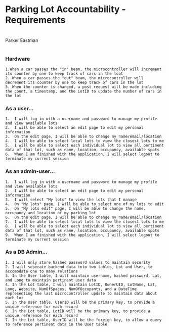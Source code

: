 # Parking Lot Accountability - Requirements
#
Parker Eastman
#
#
### Hardware
	1.When a car passes the "in" beam, the microcontroller will increment its counter by one to keep track of cars in the loat
	2. When a car passes the "out" beam, the microcontroller will decrement its counter by one to keep track of cars in the lot
	3. When the counter is changed, a post request will be made including the count, a timestamp, and the LotID to update the number of cars in the lot

	
### As a user...
	1.  I will log in with a username and password to manage my profile and view available lots
	2.  I will be able to select an edit page to edit my personal information
	3.  On the edit page, I will be able to change my name/email/location
	4.  I will be able to select local lots to view the closest lots to me
	5.  I will be able to select each individual lot to view all pertinent data of that lot, such as name, location, occupancy, available spots
	6.  When I am finished with the application, I will select logout to terminate my current session
	
### As an admin-user...
	1.  I will log in with a username and password to manage my profile and view available lots
	2.  I will be able to select an edit page to edit my personal information
	3.  I will select "My lots" to view the lots that I manage
	4.  On "My lots" page, I will be able to select one of my lots to edit
	5.  On "My lots edit" page, I will be able to change the name, occupancy and location of my parking lot
	6.  On the edit page, I will be able to change my name/email/location
	7.  I will be able to select local lots to view the closest lots to me
	8.  I will be able to select each individual lot to view all pertinent data of that lot, such as name, location, occupancy, available spots
	9.  When I am finished with the application, I will select logout to terminate my current session
	
### As a DB Admin...
	1. I will only store hashed password values to maintain security
	2. I will seperate backend data into two tables, Lot and User, to accomodate one to many relations
	3. In the User table, I will maintain username, hashed password, Lat, and Long to maintain pertinent user data
	4. In the Lot table, I will maintain LotID, OwnerUID, LotName, Lat, Long, Website, NumOfSpaces, NumOfOccupants, and a DateTime representing the last microcontroller update to maintain data about each lot
	5. In the User table, UserID will be the primary key, to provide a unique reference for each record
	6. In the Lot table, LotID will be the primary key, to provide a unique reference for each record
	7. In the Lot table, UserID will be the foreign key, to allow a query to reference pertinent data in the User table